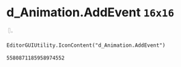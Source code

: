 # d_Animation.AddEvent `16x16`
<img src="/img/d_Animation.AddEvent.png" width=16 height=16>

``` CSharp
EditorGUIUtility.IconContent("d_Animation.AddEvent")
```
```
5580871185958974552
```
